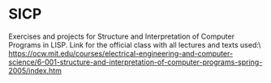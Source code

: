 # SICP
Exercises and projects for Structure and Interpretation of Computer Programs in LISP.
Link for the official class with all lectures and texts used:\ https://ocw.mit.edu/courses/electrical-engineering-and-computer-science/6-001-structure-and-interpretation-of-computer-programs-spring-2005/index.htm
